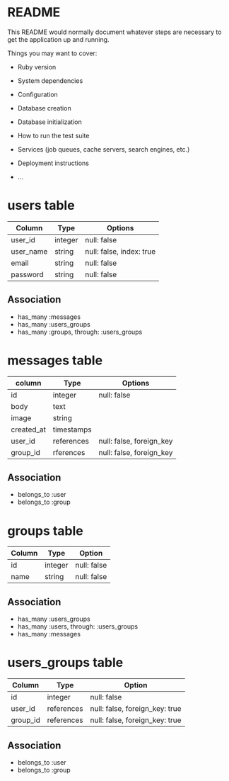 # README

This README would normally document whatever steps are necessary to get the
application up and running.

Things you may want to cover:

* Ruby version

* System dependencies

* Configuration

* Database creation

* Database initialization

* How to run the test suite

* Services (job queues, cache servers, search engines, etc.)

* Deployment instructions

* ...

# users table
|Column|Type|Options|
|------|----|-------|
|user_id|integer|null: false|
|user_name|string|null: false, index: true|
|email|string|null: false|
|password|string|null: false|

## Association
- has_many :messages
- has_many :users_groups
- has_many :groups, through: :users_groups

# messages table
|column|Type|Options|
|------|----|-------|
|id|integer|null: false|
|body|text||
|image|string||
|created_at|timestamps||
|user_id|references|null: false, foreign_key|
|group_id|rferences|null: false, foreign_key|

## Association
- belongs_to :user
- belongs_to :group

# groups table
|Column|Type|Option|
|------|----|------|
|id|integer|null: false|
|name|string|null: false|

## Association
- has_many :users_groups
- has_many :users, through: :users_groups
- has_many :messages

# users_groups table
|Column|Type|Option|
|------|----|------|
|id|integer|null: false|
|user_id|references|null: false, foreign_key: true|
|group_id|references|null: false, foreign_key: true|

## Association
- belongs_to :user
- belongs_to :group

